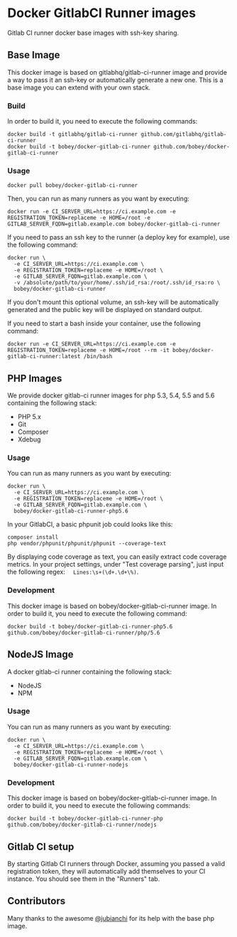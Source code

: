 # Docker GitlabCI Runner images

Gitlab CI runner docker base images with ssh-key sharing.

## Base Image

This docker image is based on gitlabhq/gitlab-ci-runner image and provide a way to pass it an ssh-key or automatically
generate a new one.
This is a base image you can extend with your own stack.

### Build

In order to build it, you need to execute the following commands:

```
docker build -t gitlabhq/gitlab-ci-runner github.com/gitlabhq/gitlab-ci-runner
docker build -t bobey/docker-gitlab-ci-runner github.com/bobey/docker-gitlab-ci-runner
```

### Usage

```
docker pull bobey/docker-gitlab-ci-runner
```

Then, you can run as many runners as you want by executing:

```
docker run -e CI_SERVER_URL=https://ci.example.com -e REGISTRATION_TOKEN=replaceme -e HOME=/root -e GITLAB_SERVER_FQDN=gitlab.example.com bobey/docker-gitlab-ci-runner
```

If you need to pass an ssh key to the runner (a deploy key for example), use the following command:

```
docker run \
  -e CI_SERVER_URL=https://ci.example.com \
  -e REGISTRATION_TOKEN=replaceme -e HOME=/root \
  -e GITLAB_SERVER_FQDN=gitlab.example.com \
  -v /absolute/path/to/your/home/.ssh/id_rsa:/root/.ssh/id_rsa:ro \
  bobey/docker-gitlab-ci-runner
```

If you don't mount this optional volume, an ssh-key will be automatically generated and the public key will be displayed
on standard output.

If you need to start a bash inside your container, use the following command:

```
docker run -e CI_SERVER_URL=https://ci.example.com -e REGISTRATION_TOKEN=replaceme -e HOME=/root --rm -it bobey/docker-gitlab-ci-runner:latest /bin/bash
```

## PHP Images

We provide docker gitlab-ci runner images for php 5.3, 5.4, 5.5 and 5.6 containing the following stack:

- PHP 5.x
- Git
- Composer
- Xdebug

### Usage

You can run as many runners as you want by executing:

```
docker run \
  -e CI_SERVER_URL=https://ci.example.com \
  -e REGISTRATION_TOKEN=replaceme -e HOME=/root \
  -e GITLAB_SERVER_FQDN=gitlab.example.com \
  bobey/docker-gitlab-ci-runner-php5.6
```

In your GitlabCI, a basic phpunit job could looks like this:

```
composer install
php vendor/phpunit/phpunit/phpunit --coverage-text
```

By displaying code coverage as text, you can easily extract code coverage metrics. In your project settings, under
"Test coverage parsing", just input the following regex: `  Lines:\s+(\d+.\d+\%)`.


### Development

This docker image is based on bobey/docker-gitlab-ci-runner image. In order to build it, you need to execute the following
command:

```
docker build -t bobey/docker-gitlab-ci-runner-php5.6 github.com/bobey/docker-gitlab-ci-runner/php/5.6
```

## NodeJS Image

A docker gitlab-ci runner containing the following stack:

- NodeJS
- NPM

### Usage

You can run as many runners as you want by executing:

```
docker run \
  -e CI_SERVER_URL=https://ci.example.com \
  -e REGISTRATION_TOKEN=replaceme -e HOME=/root \
  -e GITLAB_SERVER_FQDN=gitlab.example.com \
  bobey/docker-gitlab-ci-runner-nodejs
```

### Development

This docker image is based on bobey/docker-gitlab-ci-runner image. In order to build it, you need to execute the following
commands:

```
docker build -t bobey/docker-gitlab-ci-runner-php github.com/bobey/docker-gitlab-ci-runner/nodejs
```

## Gitlab CI setup

By starting Gitlab CI runners through Docker, assuming you passed a valid registration token, they will automatically
add themselves to your CI instance. You should see them in the "Runners" tab.

## Contributors

Many thanks to the awesome [@jubianchi](https://twitter.com/jubianchi) for its help with the base php image.
